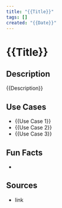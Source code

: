 ```yaml
---
title: "{{Title}}"
tags: []
created: "{{Date}}"
---
```


# {{Title}}

## Description
{{Description}}

## Use Cases
- {{Use Case 1}}
- {{Use Case 2}}
- {{Use Case 3}}

## Fun Facts
- 

## Sources
- link
